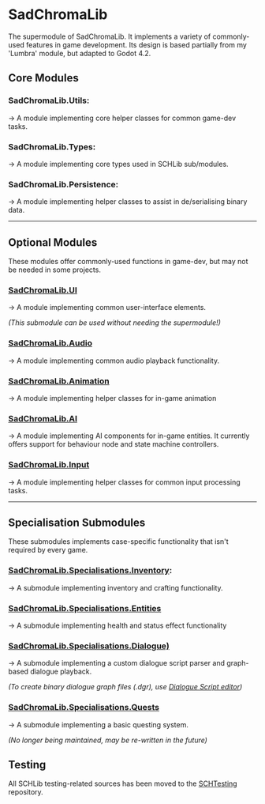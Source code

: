 # SadChromaLib
The supermodule of SadChromaLib. It implements a variety of commonly-used features in game development. Its design is based partially from my 'Lumbra' module, but adapted to Godot 4.2.

## Core Modules

### SadChromaLib.Utils:
-> A module implementing core helper classes for common game-dev tasks.

### SadChromaLib.Types:
-> A module implementing core types used in SCHLib sub/modules.

### SadChromaLib.Persistence:
-> A module implementing helper classes to assist in de/serialising binary data.

----

## Optional Modules
These modules offer commonly-used functions in game-dev, but may not be needed in some projects.

### [SadChromaLib.UI](https://github.com/SadColourfulHues/UI)
-> A module implementing common user-interface elements.

*(This submodule can be used without needing the supermodule!)*

### [SadChromaLib.Audio](https://github.com/SadColourfulHues/Audio)
-> A module implementing common audio playback functionality.

### [SadChromaLib.Animation](https://github.com/SadColourfulHues/Animation)
-> A module implementing helper classes for in-game animation

### [SadChromaLib.AI](https://github.com/SadColourfulHues/AI)
-> A module implementing AI components for in-game entities. It currently offers support for   behaviour node and state machine controllers.

### [SadChromaLib.Input](https://github.com/SadColourfulHues/Input)
-> A module implementing helper classes for common input processing tasks.

----

## Specialisation Submodules
These submodules implements case-specific functionality that isn't required by every game.

### [SadChromaLib.Specialisations.Inventory](https://github.com/SadColourfulHues/Inventory):
-> A submodule implementing inventory and crafting functionality.

### [SadChromaLib.Specialisations.Entities](https://github.com/SadColourfulHues/Entities)
-> A submodule implementing health and status effect functionality

### [SadChromaLib.Specialisations.Dialogue)](https://github.com/SadColourfulHues/Dialogue)
-> A submodule implementing a custom dialogue script parser and graph-based dialogue playback.

*(To create binary dialogue graph files (.dgr), use [Dialogue Script editor](https://github.com/SadColourfulHues/DialogueEditor))*

### [SadChromaLib.Specialisations.Quests](https://github.com/SadColourfulHues/Quests)
-> A submodule implementing a basic questing system.

*(No longer being maintained, may be re-written in the future)*

## Testing
All SCHLib testing-related sources has been moved to the [SCHTesting](https://github.com/SadColourfulHues/SCHTesting) repository.

